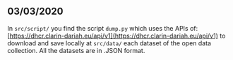 ## 03/03/2020
In `src/script/` you find the script `dump.py` which uses the APIs of: [https://dhcr.clarin-dariah.eu/api/v1](https://dhcr.clarin-dariah.eu/api/v1) to download and save locally at `src/data/` each dataset of the open data collection. All the datasets are in .JSON format.
